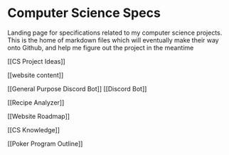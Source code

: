 # Computer Science Specs

Landing page for specifications related to my computer science projects. This is the home of markdown files which will eventually make their way onto Github, and help me figure out the project in the meantime

[[CS Project Ideas]]

[[website content]]

[[General Purpose Discord Bot]]
[[Discord Bot]]

[[Recipe Analyzer]]

[[Website Roadmap]]

[[CS Knowledge]]

[[Poker Program Outline]]
